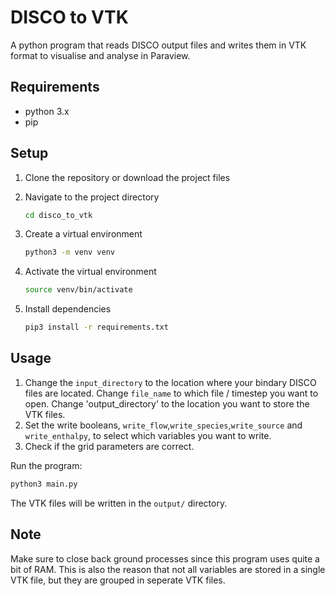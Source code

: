 # DISCO to VTK

A python program that reads DISCO output files and writes them in VTK format to visualise and analyse in Paraview. 

## Requirements
- python 3.x
- pip

## Setup
1. Clone the repository or download the project files
2. Navigate to the project directory
   
   ```bash
   cd disco_to_vtk
3. Create a virtual environment
   ```bash
   python3 -m venv venv
4. Activate the virtual environment
   ```bash
   source venv/bin/activate
5. Install dependencies
   ```bash
   pip3 install -r requirements.txt
   
## Usage

1. Change the `input_directory` to the location where your bindary DISCO files are located. Change `file_name` to which file / timestep you want to open. Change 'output_directory' to the location you want to store the VTK files.
2. Set the write booleans, `write_flow`,`write_species`,`write_source` and `write_enthalpy`, to select which variables you want to write.
3. Check if the grid parameters are correct.

Run the program:
```bash
python3 main.py
``` 
The VTK files will be written in the `output/` directory. 

## Note
Make sure to close back ground processes since this program uses quite a bit of RAM. This is also the reason that not all variables are stored in a single VTK file, but they are grouped in seperate VTK files. 

